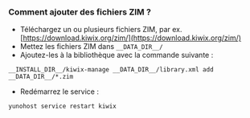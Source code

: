 ### Comment ajouter des fichiers ZIM ?

- Téléchargez un ou plusieurs fichiers ZIM, par ex. [https://download.kiwix.org/zim/](https://download.kiwix.org/zim/)
- Mettez les fichiers ZIM dans `__DATA_DIR__/`
- Ajoutez-les à la bibliothèque avec la commande suivante :
```
__INSTALL_DIR__/kiwix-manage __DATA_DIR__/library.xml add __DATA_DIR__/*.zim
```

- Redémarrez le service :

`yunohost service restart kiwix`
